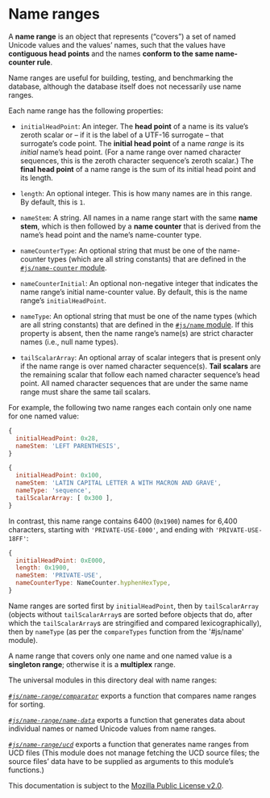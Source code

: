 # Name ranges
A **name range** is an object that represents (“covers”) a set of named Unicode
values and the values’ names, such that the values have **contiguous head
points** and the names **conform to the same name-counter rule**.

Name ranges are useful for building, testing, and benchmarking the database,
although the database itself does not necessarily use name ranges.

Each name range has the following properties:

* `initialHeadPoint`: An integer. The **head point** of a name is its value’s
  zeroth scalar or – if it is the label of a UTF-16 surrogate – that
  surrogate’s code point. The **initial head point** of a name *range* is its
  *initial* name’s head point. (For a name range over named character
  sequences, this is the zeroth character sequence’s zeroth scalar.) The
  **final head point** of a name range is the sum of its initial head point and
  its length.

* `length`: An optional integer. This is how many names are in this range. By
  default, this is `1`.

* `nameStem`: A string. All names in a name range start with the same **name
  stem**, which is then followed by a **name counter** that is derived from the
  name’s head point and the name’s name-counter type.

* `nameCounterType`: An optional string that must be one of the name-counter
  types (which are all string constants) that are defined in the
  [`#js/name-counter` module][].

* `nameCounterInitial`: An optional non-negative integer that indicates the
  name range’s initial name-counter value. By default, this is the name range’s
  `initialHeadPoint`.

* `nameType`: An optional string that must be one of the name types (which are
  all string constants) that are defined in the [`#js/name` module][]. If this
  property is absent, then the name range’s name(s) are strict character names
  (i.e., null name types).

* `tailScalarArray`: An optional array of scalar integers that is present only
  if the name range is over named character sequence(s). **Tail scalars** are
  the remaining scalar that follow each named character sequence’s head point.
  All named character sequences that are under the same name range must share
  the same tail scalars.

[`#js/name-counter` module]: ../name-counter.mjs
[`#js/name` module]: ../name.mjs

For example, the following two name ranges each contain only one name for one
named value:
```js
{
  initialHeadPoint: 0x28,
  nameStem: 'LEFT PARENTHESIS',
}
```
```js
{
  initialHeadPoint: 0x100,
  nameStem: 'LATIN CAPITAL LETTER A WITH MACRON AND GRAVE',
  nameType: 'sequence',
  tailScalarArray: [ 0x300 ],
}
```

In contrast, this name range contains 6400 (`0x1900`) names for 6,400
characters, starting with `'PRIVATE-USE-E000'`, and ending with
`'PRIVATE-USE-18FF'`:
```js
{
  initialHeadPoint: 0xE000,
  length: 0x1900,
  nameStem: 'PRIVATE-USE',
  nameCounterType: NameCounter.hyphenHexType,
}
```

Name ranges are sorted first by `initialHeadPoint`, then by `tailScalarArray`
(objects without `tailScalarArray`s are sorted before objects that do, after
which the `tailScalarArray`s are stringified and compared lexicographically),
then by `nameType` (as per the `compareTypes` function from the '#js/name'
module).

A name range that covers only one name and one named value is a **singleton
range**; otherwise it is a **multiplex** range.

The universal modules in this directory deal with name ranges:

*[`#js/name-range/comparator`](./comparator.mjs)* exports a function that
compares name ranges for sorting.

*[`#js/name-range/name-data`](./name-data.mjs)* exports a function that
generates data about individual names or named Unicode values from name ranges.

*[`#js/name-range/ucd`](./ucd.mjs)* exports a function that generates name
ranges from UCD files (This module does not manage fetching the UCD source
files; the source files’ data have to be supplied as arguments to this module’s
functions.)

This documentation is subject to the [Mozilla Public License v2.0][MPL].

[MPL]: https://mozilla.org/MPL/2.0/
